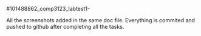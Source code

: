 #101488862_comp3123_labtest1-

 All the screenshots added in the same doc file. 
 Everything is commited and pushed to github after completing all the tasks.